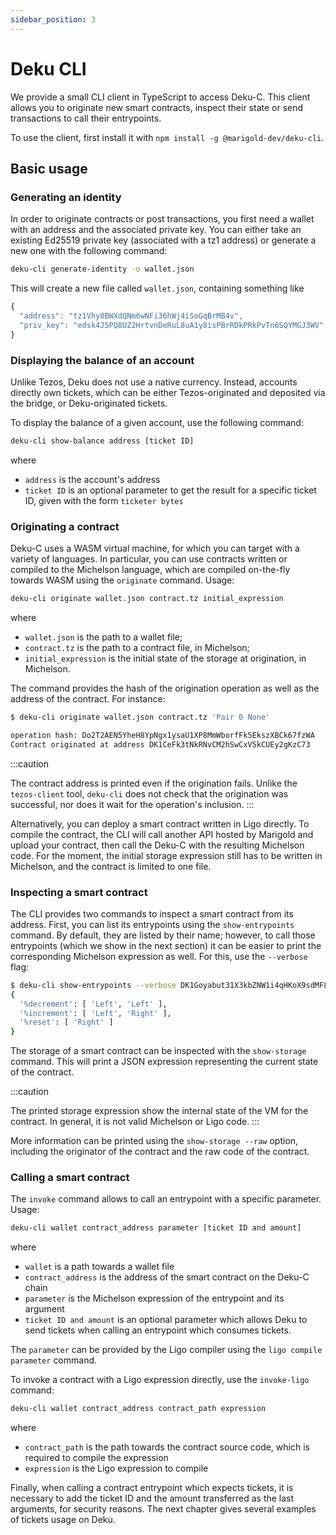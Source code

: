 ```yaml
---
sidebar_position: 3
---
```


# Deku CLI

We provide a small CLI client in TypeScript to access Deku-C. This client allows you to originate
new smart contracts, inspect their state or send transactions to call their entrypoints.

To use the client, first install it with `npm install -g @marigold-dev/deku-cli`.

## Basic usage

### Generating an identity

In order to originate contracts or post transactions, you first need a wallet with an address and
the associated private key. You can either take an existing Ed25519 private key (associated with a
tz1 address) or generate a new one with the following command:

```bash
deku-cli generate-identity -o wallet.json
```

This will create a new file called `wallet.json`, containing something like

```js
{
  "address": "tz1Vhy8BWXdQNm6wNFi36hWj4iSoGqBrMB4v",
  "priv_key": "edsk4J5PQ8UZ2HrtvnDeRuL8uA1y8isPBrRDkPRkPvTn6SQYMGJ3WV"
}
```

### Displaying the balance of an account

Unlike Tezos, Deku does not use a native currency. Instead, accounts directly own tickets, which can
be either Tezos-originated and deposited via the bridge, or Deku-originated tickets.

To display the balance of a given account, use the following command:

```bash
deku-cli show-balance address [ticket ID]
```
where
- `address` is the account's address
- `ticket ID` is an optional parameter to get the result for a specific ticket ID, given with the
  form `ticketer bytes`

### Originating a contract

Deku-C uses a WASM virtual machine, for which you can target with a variety of languages. In particular, you can
use contracts written or compiled to the Michelson language, which are compiled on-the-fly towards
WASM using the `originate` command. Usage:

```bash
deku-cli originate wallet.json contract.tz initial_expression
```

where
- `wallet.json` is the path to a wallet file;
- `contract.tz` is the  path to a contract file, in Michelson;
- `initial_expression` is the initial state of the storage at origination, in Michelson.

The command provides the hash of the origination operation as well as the address of the contract.
For instance:

```bash
$ deku-cli originate wallet.json contract.tz 'Pair 0 None'

operation hash: Do2T2AEN5YheH8YpNgx1ysaU1XP8MmWborfFk5EkszXBCk67fzWA
Contract originated at address DK1CeFk3tNkRNvCM2hSwCxV5kCUEy2gKzC73
```

:::caution

The contract address is printed even if the origination fails. Unlike the `tezos-client` tool,
`deku-cli` does not check that the origination was successful, nor does it wait for the operation's inclusion.
:::

Alternatively, you can deploy a smart contract written in Ligo directly. To compile the contract,
the CLI will call another API hosted by Marigold and upload your contract, then call the Deku-C with
the resulting Michelson code. For the moment, the initial storage expression still has to be written
in Michelson, and the contract is limited to one file.

### Inspecting a smart contract

The CLI provides two commands to inspect a smart contract from its address. First, you can list its entrypoints
using the `show-entrypoints` command. By default, they are listed by their name; however, to call
those entrypoints (which we show in the next section) it can be easier to print the corresponding
Michelson expression as well. For this, use the `--verbose` flag:

```bash
$ deku-cli show-entrypoints --verbose DK1Goyabut31X3kbZNW1i4qHKoX9sdMF8JhL
{
  '%decrement': [ 'Left', 'Left' ],
  '%increment': [ 'Left', 'Right' ],
  '%reset': [ 'Right' ]
}
```

The storage of a smart contract can be inspected with the `show-storage` command. This will print a
JSON expression representing the current state of the contract.

:::caution

The printed storage expression show the internal state of the VM for the contract. In general, it is
not valid Michelson or Ligo code.
:::

More information can be printed using the `show-storage --raw` option, including the originator of
the contract and the raw code of the contract.

### Calling a smart contract

The `invoke` command allows to call an entrypoint with a specific parameter. Usage:

```bash
deku-cli wallet contract_address parameter [ticket ID and amount]
```

where
- `wallet` is a path towards a wallet file
- `contract_address` is the address of the smart contract on the Deku-C chain
- `parameter` is the Michelson expression of the entrypoint and its argument
- `ticket ID and amount` is an optional parameter which allows Deku to send tickets when calling an
  entrypoint which consumes tickets.

The `parameter` can be provided by the Ligo compiler using the `ligo compile parameter` command.

To invoke a contract with a Ligo expression directly, use the `invoke-ligo` command:

```bash
deku-cli wallet contract_address contract_path expression
```

where
- `contract_path` is the path towards the contract source code, which is required to compile the
  expression
- `expression` is the Ligo expression to compile

Finally, when calling a contract entrypoint which expects tickets, it is necessary to add the ticket
ID and the amount transferred as the last arguments, for security reasons. The next chapter gives
several examples of tickets usage on Deku.
